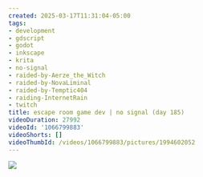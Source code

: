 ```yaml
---
created: 2025-03-17T11:31:04-05:00
tags:
- development
- gdscript
- godot
- inkscape
- krita
- no-signal
- raided-by-Aerze_the_Witch
- raided-by-NovaLiminal
- raided-by-Temptic404
- raiding-InternetRain
- twitch
title: escape room game dev | no signal (day 185)
videoDuration: 27992
videoId: '1066799883'
videoShorts: []
videoThumbId: /videos/1066799883/pictures/1994602052
---
```


![](20250317163104.jpg)
